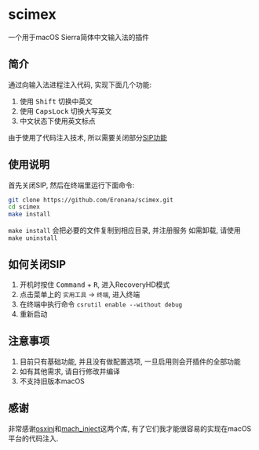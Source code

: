 # scimex
一个用于macOS Sierra简体中文输入法的插件

## 简介
通过向输入法进程注入代码, 实现下面几个功能:
1. 使用 <kbd>Shift</kbd> 切换中英文
2. 使用 <kbd>CapsLock</kbd> 切换大写英文
3. 中文状态下使用英文标点

由于使用了代码注入技术, 所以需要关闭部分[SIP功能](https://support.apple.com/zh-cn/HT204899)

## 使用说明
首先关闭SIP, 然后在终端里运行下面命令:
```bash
git clone https://github.com/Eronana/scimex.git
cd scimex
make install
```
`make install` 会把必要的文件复制到相应目录, 并注册服务
如需卸载, 请使用 `make uninstall`

## 如何关闭SIP
1. 开机时按住 <kbd>Command</kbd> + <kbd>R</kbd>, 进入RecoveryHD模式
2. 点击菜单上的 `实用工具` -> `终端`, 进入终端
3. 在终端中执行命令 `csrutil enable --without debug`
4. 重新启动

## 注意事项
1. 目前只有基础功能, 并且没有做配置选项, 一旦启用则会开插件的全部功能
2. 如有其他需求, 请自行修改并编译
3. 不支持旧版本macOS

## 感谢
非常感谢[osxinj](https://github.com/scen/osxinj)和[mach_inject](https://github.com/rentzsch/mach_inject)这两个库, 有了它们我才能很容易的实现在macOS平台的代码注入.
